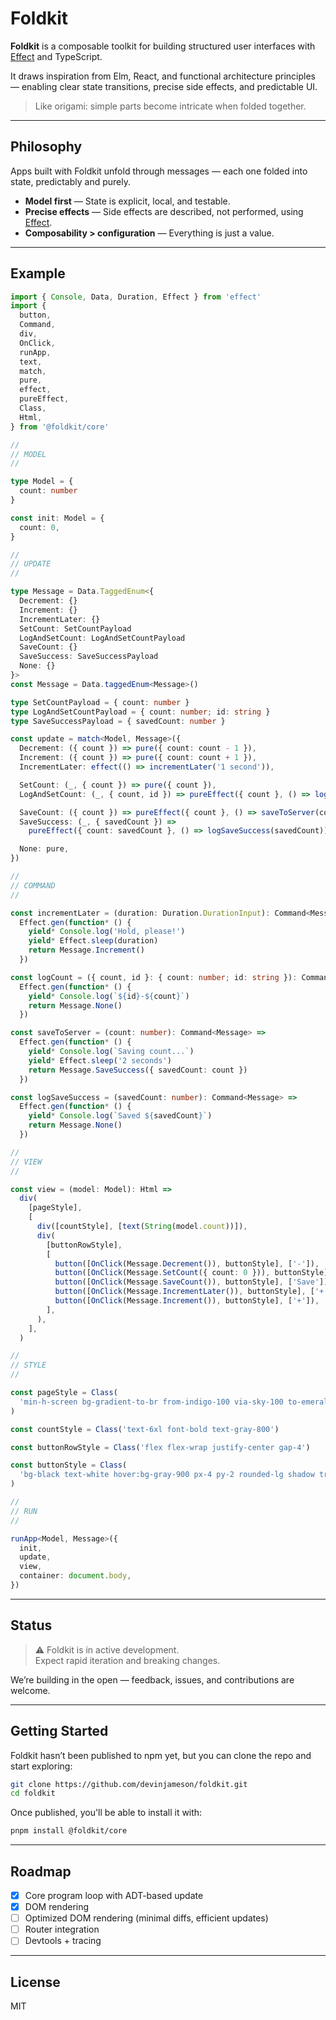 # Foldkit

**Foldkit** is a composable toolkit for building structured user interfaces with [Effect](https://effect.website/) and TypeScript.

It draws inspiration from Elm, React, and functional architecture principles — enabling clear state transitions, precise side effects, and predictable UI.

> Like origami: simple parts become intricate when folded together.

---

## Philosophy

Apps built with Foldkit unfold through messages — each one folded into state, predictably and purely.

- **Model first** — State is explicit, local, and testable.
- **Precise effects** — Side effects are described, not performed, using [Effect](https://effect.website/).
- **Composability > configuration** — Everything is just a value.

---

## Example

```ts
import { Console, Data, Duration, Effect } from 'effect'
import {
  button,
  Command,
  div,
  OnClick,
  runApp,
  text,
  match,
  pure,
  effect,
  pureEffect,
  Class,
  Html,
} from '@foldkit/core'

//
// MODEL
//

type Model = {
  count: number
}

const init: Model = {
  count: 0,
}

//
// UPDATE
//

type Message = Data.TaggedEnum<{
  Decrement: {}
  Increment: {}
  IncrementLater: {}
  SetCount: SetCountPayload
  LogAndSetCount: LogAndSetCountPayload
  SaveCount: {}
  SaveSuccess: SaveSuccessPayload
  None: {}
}>
const Message = Data.taggedEnum<Message>()

type SetCountPayload = { count: number }
type LogAndSetCountPayload = { count: number; id: string }
type SaveSuccessPayload = { savedCount: number }

const update = match<Model, Message>({
  Decrement: ({ count }) => pure({ count: count - 1 }),
  Increment: ({ count }) => pure({ count: count + 1 }),
  IncrementLater: effect(() => incrementLater('1 second')),

  SetCount: (_, { count }) => pure({ count }),
  LogAndSetCount: (_, { count, id }) => pureEffect({ count }, () => logCount({ count, id })),

  SaveCount: ({ count }) => pureEffect({ count }, () => saveToServer(count)),
  SaveSuccess: (_, { savedCount }) =>
    pureEffect({ count: savedCount }, () => logSaveSuccess(savedCount)),

  None: pure,
})

//
// COMMAND
//

const incrementLater = (duration: Duration.DurationInput): Command<Message> =>
  Effect.gen(function* () {
    yield* Console.log('Hold, please!')
    yield* Effect.sleep(duration)
    return Message.Increment()
  })

const logCount = ({ count, id }: { count: number; id: string }): Command<Message> =>
  Effect.gen(function* () {
    yield* Console.log(`${id}-${count}`)
    return Message.None()
  })

const saveToServer = (count: number): Command<Message> =>
  Effect.gen(function* () {
    yield* Console.log(`Saving count...`)
    yield* Effect.sleep('2 seconds')
    return Message.SaveSuccess({ savedCount: count })
  })

const logSaveSuccess = (savedCount: number): Command<Message> =>
  Effect.gen(function* () {
    yield* Console.log(`Saved ${savedCount}`)
    return Message.None()
  })

//
// VIEW
//

const view = (model: Model): Html =>
  div(
    [pageStyle],
    [
      div([countStyle], [text(String(model.count))]),
      div(
        [buttonRowStyle],
        [
          button([OnClick(Message.Decrement()), buttonStyle], ['-']),
          button([OnClick(Message.SetCount({ count: 0 })), buttonStyle], ['Reset']),
          button([OnClick(Message.SaveCount()), buttonStyle], ['Save']),
          button([OnClick(Message.IncrementLater()), buttonStyle], ['+ in 1s']),
          button([OnClick(Message.Increment()), buttonStyle], ['+']),
        ],
      ),
    ],
  )

//
// STYLE
//

const pageStyle = Class(
  'min-h-screen bg-gradient-to-br from-indigo-100 via-sky-100 to-emerald-100 flex flex-col items-center justify-center gap-6 p-6',
)

const countStyle = Class('text-6xl font-bold text-gray-800')

const buttonRowStyle = Class('flex flex-wrap justify-center gap-4')

const buttonStyle = Class(
  'bg-black text-white hover:bg-gray-900 px-4 py-2 rounded-lg shadow transition',
)

//
// RUN
//

runApp<Model, Message>({
  init,
  update,
  view,
  container: document.body,
})
```

---

## Status

> ⚠️ Foldkit is in active development.  
> Expect rapid iteration and breaking changes.

We’re building in the open — feedback, issues, and contributions are welcome.

---

## Getting Started

Foldkit hasn’t been published to npm yet, but you can clone the repo and start exploring:

```bash
git clone https://github.com/devinjameson/foldkit.git
cd foldkit
```

Once published, you'll be able to install it with:

```bash
pnpm install @foldkit/core
```

---

## Roadmap

- [x] Core program loop with ADT-based update
- [x] DOM rendering
- [ ] Optimized DOM rendering (minimal diffs, efficient updates)
- [ ] Router integration
- [ ] Devtools + tracing

---

## License

MIT
